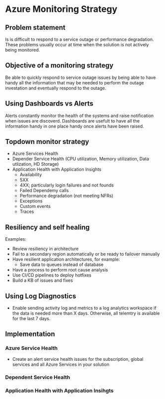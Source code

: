 # Azure Monitoring Strategy

## Problem statement

Is is difficult to respond to a service outage or performance degradation. These problems usually occur at time when the solution is not actively being monitored.

## Objective of a monitoring strategy

Be able to quickly respond to service outage issues by being able to have handy all the information that may be needed to perform the outage investation and eventually respond to the outage.

## Using Dashboards vs Alerts

Alerts constantly monitor the health of the systems and raise notification when issues are discoverd. Dashboards are usefult to have all the information handy in one place handy once alerts have been raised. 

## Topdown monitor strategy

- Azure Services Health
- Depender Service Health (CPU utilization, Memory utilization, Data utlization, HD Storage)
- Application Health with Application Insights
  - Availability
  - 5XX
  - 4XX; particularly login failures and not founds
  - Failed Dependemy calls
  - Performance degradation (not meeting NFRs)
  - Exceptions
  - Custom events
  - Traces

## Resiliency and self healing

Examples:
- Review resiliency in architecture
- Fail to a secondary region automatically or be ready to failover manually
- Have resilient application architectures, for example:
  - Save data to queues instead of database
- Have a process to perform root cause analysis
- Use CI/CD pipelines to deploy hotfixes
- Build a KB of issues and fixes

## Using Log Diagnostics

- Enable sending activity log and metrics to a log analytics workspace if the data is needed more than X days. Otherwise, all telemtry is available for the last 7 days.

## Implementation

### Azure Service Health

- Create an alert service health issues for the subscription, global services and all Azure Services in your solution

### Dependent Service Health

### Application Health with Application Insihgts

